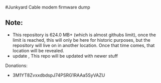 #Junkyard
Cable modem firmware dump

Note:
-----
- This repository is 624.0 MB+ (which is almost githubs limit), once the limit is reached, this will only be here for historic purposes, but the repository will live on in another location. Once that time comes, that location will be revealed.
- update , This repo will be updated with newer stuff

Donations:
- 3M1YT8ZvxxdbdspJ74PSRG1RAAa5SyVAZU
